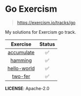 # Go Exercism

> https://exercism.io/tracks/go

My solutions for Exercism go track.

|               Exercise               | Status |
| :----------------------------------: | :----: |
|  [accumulate](accumulate/readme.md)  |   ✅   |
|     [hamming](hamming/readme.md)     |   ✅   |
| [hello-world](hello-world/readme.md) |   ✅   |
|     [two-fer](two-fer/readme.md)     |   ✅   |

**LICENSE**: Apache-2.0
